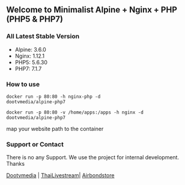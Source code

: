 ## Welcome to Minimalist Alpine + Nginx + PHP (PHP5 & PHP7)

### All Latest Stable Version
- Alpine: 3.6.0
- Nginx: 1.12.1
- PHP5: 5.6.30
- PHP7: 7.1.7

### How to use
<code>docker run -p 80:80 -h nginx-php -d dootvmedia/alpine-php7</code>

<code>docker run -p 80:80 -v /home/apps:/apps -h nginx -d dootvmedia/alpine-php7</code>

map your website path to the container


### Support or Contact
There is no any Support. We use the project for internal development. Thanks

<a href="http://www.dootvmedia.com" target="_blank">Dootvmedia</a> | <a href="http://www.thailivestream.com"  target="_blank">ThaiLivestream</a>| <a href="http://www.airbondstore.com"  target="_blank">Airbondstore</a>
